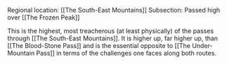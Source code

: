 Regional location: [[The South-East Mountains]]
Subsection: Passed high over [[The Frozen Peak]]

This is the highest, most treacherous (at least physically) of the passes through [[The South-East Mountains]]. It is higher up, far higher up, than [[The Blood-Stone Pass]] and is the essential opposite to [[The Under-Mountain Pass]] in terms of the challenges one faces along both routes.
